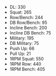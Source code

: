 * DL: 330
*  Squat: 265
*  Row/Bench: 244
*  DB Row/Bench: 95
*  Incline Bench: 200
*  Incline DB Bench: 75
*  Military: 195
*  DB Military: 75
*  Push Up: 66
*  Pull Up: 21
*  1RPM Squat: 550
*  1RPM Row: 440
*  1RPM Bench: 405
